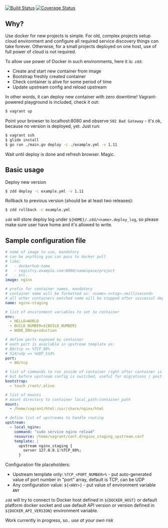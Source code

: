 ##
[![Build Status](https://travis-ci.org/arkady-emelyanov/zdd.svg?branch=master)](https://travis-ci.org/arkady-emelyanov/zdd)
[![Coverage Status](https://coveralls.io/repos/github/arkady-emelyanov/zdd/badge.svg?branch=travis-coverage)](https://coveralls.io/github/arkady-emelyanov/zdd?branch=travis-coverage)

## Why?
Use docker for new projects is simple. For old, complex projects setup cloud environment
and configure all required service discovery things can take forever. Otherwise,
for a small projects deployed on one host, use of full power of cloud is not required.

To allow use power of Docker in such environments, here it is: `zdd`:
 * Create and start new container from image
 * Bootstrap freshly created container
 * Check container is alive for some period of time
 * Update upstream config and reload upstream

In other words, it can deploy new container with zero downtime! Vagrant-powered
playground is included, check it out:

```bash
$ vagrant up
```

Point your browser to localhost:8080 and observe `502 Bad Gateway` - it's ok,
because no version is deployed, yet. Just run:

```bash
$ vagrant ssh
$ glide install
$ go run ./main.go deploy -c ./example.yml -v 1.11
```

Wait until deploy is done and refresh browser. Magic.

## Basic usage

Deploy new version
```bash
$ zdd deploy -c example.yml -v 1.11
```

Rollback to previous version (should be at least two releases):
```bash
$ zdd rollback -c example.yml
```

`zdd` will store deploy log under `${HOME}/.zdd/<name>.deploy_log`, so please make
sure user have home and it's allowed to write.

## Sample configuration file

```yml
# name of image to use, mandatory
# can be anything you can pass to docker pull
# like:
#   - dockerhub-name
#   - registry.example.com:8080/namespace/project
#   - etc..
image: nginx

# prefix for container names, mandatory
# container name will be formatted as: <name>.v<tag>.<millisecond>
# all other containers matched name will be stopped after successul deploy
name: nginx-staging

# list of environment variables to set to container
env:
  - HELLO=WORLD
  - BUILD_NUMBER=${BUILD_NUMBER}
  - NODE_ENV=production

# define ports exposed by container
# each port is available in upstream template as:
# 80/tcp => %TCP_80%
# 514/udp => %UDP_514%
port:
  - 80/tcp

# list of commands to run inside of container right after container is created,
# but before upstream config is switched, useful for migrations / post-deploy things
bootstrap:
  - touch /root/.alive

# list of mounts
# mount directory to container local_path:container_path
mount:
  - /home/vagrant/html:/usr/share/nginx/html

# define list of upstreams to handle routing
upstream:
  - local_nginx:
    command: "sudo service nginx reload"
    resource: /home/vagrant/conf.d/nginx_staging_upstream.conf
    template: |
      upstream nginx_staging {
        server 127.0.0.1:%TCP_80%;
      }
```

Configuration file placeholders:
* Upstream template only: `%TCP_<PORT_NUMBER>%` - put auto-generated value of
port number in "port" array, default is TCP, can be UDP
* Any configuration value: `${<ANY>}` - put value of environment variable `ANY`

`zdd` will try to connect to Docker host defined in `${DOCKER_HOST}` or default
platform docker socket and use default API version or version defined
in `${DOCKER_API_VERSION}` environment variable.

Work currently in progress, so.. *use at your own risk*
